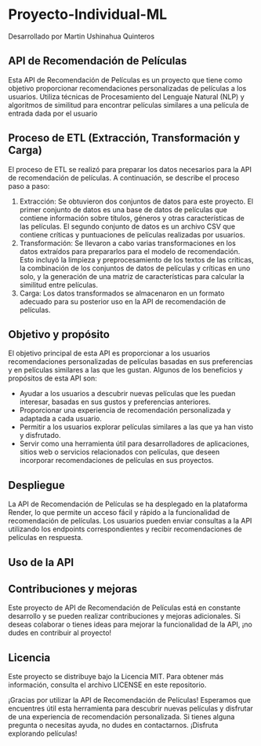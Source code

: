 # Proyecto-Individual-ML
Desarrollado por Martin Ushinahua Quinteros

## API de Recomendación de Películas
Esta API de Recomendación de Películas es un proyecto que tiene como objetivo proporcionar recomendaciones personalizadas de películas a los usuarios. Utiliza técnicas de Procesamiento del Lenguaje Natural (NLP) y algoritmos de similitud para encontrar películas similares a una película de entrada dada por el usuario

## Proceso de ETL (Extracción, Transformación y Carga)
El proceso de ETL se realizó para preparar los datos necesarios para la API de recomendación de películas. A continuación, se describe el proceso paso a paso:

1. Extracción: Se obtuvieron dos conjuntos de datos para este proyecto. El primer conjunto de datos es una base de datos de películas que contiene información sobre títulos, géneros y otras características de las películas. El segundo conjunto de datos es un archivo CSV que contiene críticas y puntuaciones de películas realizadas por usuarios.
2. Transformación: Se llevaron a cabo varias transformaciones en los datos extraídos para prepararlos para el modelo de recomendación. Esto incluyó la limpieza y preprocesamiento de los textos de las críticas, la combinación de los conjuntos de datos de películas y críticas en uno solo, y la generación de una matriz de características para calcular la similitud entre películas.
3. Carga: Los datos transformados se almacenaron en un formato adecuado para su posterior uso en la API de recomendación de películas.

## Objetivo y propósito
El objetivo principal de esta API es proporcionar a los usuarios recomendaciones personalizadas de películas basadas en sus preferencias y en películas similares a las que les gustan. Algunos de los beneficios y propósitos de esta API son:

- Ayudar a los usuarios a descubrir nuevas películas que les puedan interesar, basadas en sus gustos y preferencias anteriores.
- Proporcionar una experiencia de recomendación personalizada y adaptada a cada usuario.
- Permitir a los usuarios explorar películas similares a las que ya han visto y disfrutado.
- Servir como una herramienta útil para desarrolladores de aplicaciones, sitios web o servicios relacionados con películas, que deseen incorporar recomendaciones de películas en sus proyectos.

## Despliegue
La API de Recomendación de Películas se ha desplegado en la plataforma Render, lo que permite un acceso fácil y rápido a la funcionalidad de recomendación de películas. Los usuarios pueden enviar consultas a la API utilizando los endpoints correspondientes y recibir recomendaciones de películas en respuesta.

## Uso de la API

## Contribuciones y mejoras
Este proyecto de API de Recomendación de Películas está en constante desarrollo y se pueden realizar contribuciones y mejoras adicionales. Si deseas colaborar o tienes ideas para mejorar la funcionalidad de la API, ¡no dudes en contribuir al proyecto!

## Licencia
Este proyecto se distribuye bajo la Licencia MIT. Para obtener más información, consulta el archivo LICENSE en este repositorio.


¡Gracias por utilizar la API de Recomendación de Películas! Esperamos que encuentres útil esta herramienta para descubrir nuevas películas y disfrutar de una experiencia de recomendación personalizada. Si tienes alguna pregunta o necesitas ayuda, no dudes en contactarnos. ¡Disfruta explorando películas!
